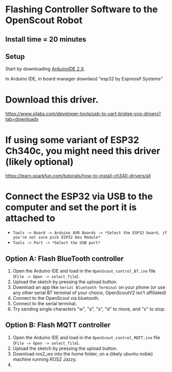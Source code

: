 # Flashing Controller Software to the OpenScout Robot

## Install time = 20 minutes

## Setup

Start by downloading [ArduinoIDE 2.X](https://www.arduino.cc/en/Main/Software).

In Arduino IDE, in board manager downlaod "esp32 by Espressif Systems"

# Download this driver.
https://www.silabs.com/developer-tools/usb-to-uart-bridge-vcp-drivers?tab=downloads

# If using some variant of ESP32 Ch340c, you might need this driver (likely optional)
https://learn.sparkfun.com/tutorials/how-to-install-ch340-drivers/all

# Connect the ESP32 via USB to the computer and set the port it is attached to
  
- `Tools -> Board -> Arduino AVR Boards -> *Select the ESP32 board, if you're not sure pick ESP32 Dev Module*`
- `Tools -> Port -> *Select the USB port*`

## Option A: Flash BlueTooth controller
1. Open the Arduino IDE and load in the `OpenScout_control_BT.ino` file (`File -> Open -> select_file`).
2. Upload the sketch by pressing the upload button.
3. Download an app like `Serial Bluetooth Terminal` on your phone (or use any other serial BT terminal of your choice, OpenScoutV2 isn't affiliated)
4. Connect to the OpenScout via bluetooth.
5. Connect to the serial terminal.
6. Try sending single characters "w", "a", "s", "d" to move, and "x" to stop.

## Option B: Flash MQTT controller
1. Open the Arduino IDE and load in the `OpenScout_control_MQTT.ino` file (`File -> Open -> select_file`).
2. Upload the sketch by pressing the upload button.
3. Download ros2_ws into the home folder, on a (likely ubuntu noble) machine running ROS2 Jazzy.
4. 
